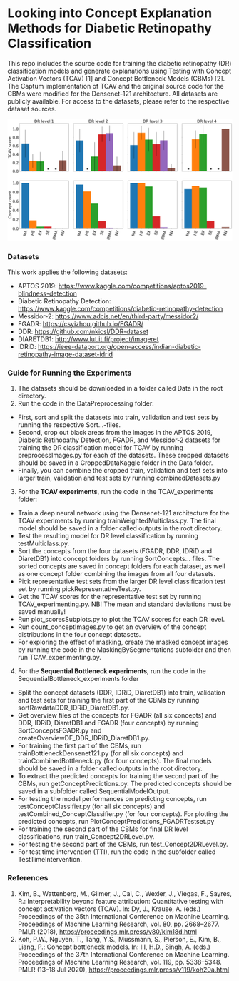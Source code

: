 # Looking into Concept Explanation Methods for Diabetic Retinopathy Classification

This repo includes the source code for training the diabetic retinopathy (DR) classification models and generate explanations using Testing with Concept Activation Vectors (TCAV) [1] and Concept Bottleneck Models (CBMs) [2]. The Captum implementation of TCAV and the original source code for the CBMs were modified for the Densenet-121 architecture. All datasets are publicly available. For access to the datasets, please refer to the respective dataset sources. 

![My figure](./Figures/PlotCombined_ConceptCounts_TCAVscores_FGADRTestset_subplotsMayLong.png)

### Datasets
This work applies the following datasets:
* APTOS 2019: https://www.kaggle.com/competitions/aptos2019-blindness-detection
* Diabetic Retinopathy Detection: https://www.kaggle.com/competitions/diabetic-retinopathy-detection  
* Messidor-2: https://www.adcis.net/en/third-party/messidor2/
* FGADR: https://csyizhou.github.io/FGADR/
* DDR: https://github.com/nkicsl/DDR-dataset
* DIARETDB1: http://www.lut.it.fi/project/imageret
* IDRiD: https://ieee-dataport.org/open-access/indian-diabetic-retinopathy-image-dataset-idrid

### Guide for Running the Experiments
1. The datasets should be downloaded in a folder called Data in the root directory.
2. Run the code in the DataPreprocessing folder: 
  * First, sort and split the datasets into train, validation and test sets by running the respective Sort...-files. 
  * Second, crop out black areas from the images in the APTOS 2019, Diabetic Retinopathy Detection, FGADR, and Messidor-2 datasets for training the DR classification model for TCAV by running preprocessImages.py for each of the datasets. These cropped datasets should be saved in a CroppedDataKaggle folder in the Data folder. 
  * Finally, you can combine the cropped train, validation and test sets into larger train, validation and test sets by running combinedDatasets.py
3. For the **TCAV experiments**, run the code in the TCAV_experiments folder: 
  * Train a deep neural network using the Densenet-121 architecture for the TCAV experiments by running trainWeightedMulticlass.py. The final model should be saved in a folder called outputs in the root directory.
  * Test the resulting model for DR level classification by running testMulticlass.py.
  * Sort the concepts from the four datasets (FGADR, DDR, IDRiD and DiaretDB1) into concept folders by running SortConcepts... files. The sorted concepts are saved in concept folders for each dataset, as well as one concept folder combining the images from all four datasets.
  * Pick representative test sets from the larger DR level classification test set by running pickRepresentativeTest.py.
  * Get the TCAV scores for the representative test set by running TCAV_experimenting.py. NB! The mean and standard deviations must be saved manually!
  * Run plot_scoresSubplots.py to plot the TCAV scores for each DR level. 
  * Run count_conceptImages.py to get an overview of the concept distributions in the four concept datasets.
  * For exploring the effect of masking, create the masked concept images by running the code in the MaskingBySegmentations subfolder and then run TCAV_experimenting.py.
4. For the **Sequential Bottleneck experiments**, run the code in the SequentialBottleneck_experiments folder
  * Split the concept datasets (DDR, IDRiD, DiaretDB1) into train, validation and test sets for training the first part of the CBMs by running sortRawdataDDR_IDRiD_DiaretDB1.py.
  * Get overview files of the concepts for FGADR (all six concepts) and DDR, IDRiD, DiaretDB1 and FGADR (four concepts) by running SortConceptsFGADR.py and createOverviewDF_DDR_IDRiD_DiaretDB1.py. 
  * For training the first part of the CBMs, run trainBottleneckDensenet121.py (for all six concepts) and trainCombinedBottleneck.py (for four concepts). The final models should be saved in a folder called outputs in the root directory.
  * To extract the predicted concepts for training the second part of the CBMs, run getConceptPredictions.py. The predicted concepts should be saved in a subfolder called SequentialModelOutput.
  * For testing the model performances on predicting concepts, run testConceptClassifier.py (for all six concepts) and testCombined_ConceptClassifier.py (for four concepts). For plotting the predicted concepts, run PlotConceptPredictions_FGADRTestset.py
  * For training the second part of the CBMs for final DR level classifications, run train_Concept2DRLevel.py. 
  * For testing the second part of the CBMs, run test_Concept2DRLevel.py. 
  * For test time intervention (TTI), run the code in the subfolder called TestTimeIntervention.

### References
1. Kim, B., Wattenberg, M., Gilmer, J., Cai, C., Wexler, J., Viegas, F., Sayres, R.: Interpretability beyond feature attribution: Quantitative testing with concept
activation vectors (TCAV). In: Dy, J., Krause, A. (eds.) Proceedings of the 35th International Conference on Machine Learning. Proceedings of Machine Learning Research, vol. 80, pp. 2668–2677. PMLR (2018), https://proceedings.mlr.press/v80/kim18d.html
2. Koh, P.W., Nguyen, T., Tang, Y.S., Mussmann, S., Pierson, E., Kim, B., Liang, P.: Concept bottleneck models. In: III, H.D., Singh, A. (eds.) Proceedings of
the 37th International Conference on Machine Learning. Proceedings of Machine Learning Research, vol. 119, pp. 5338–5348. PMLR (13–18 Jul 2020), https://proceedings.mlr.press/v119/koh20a.html
